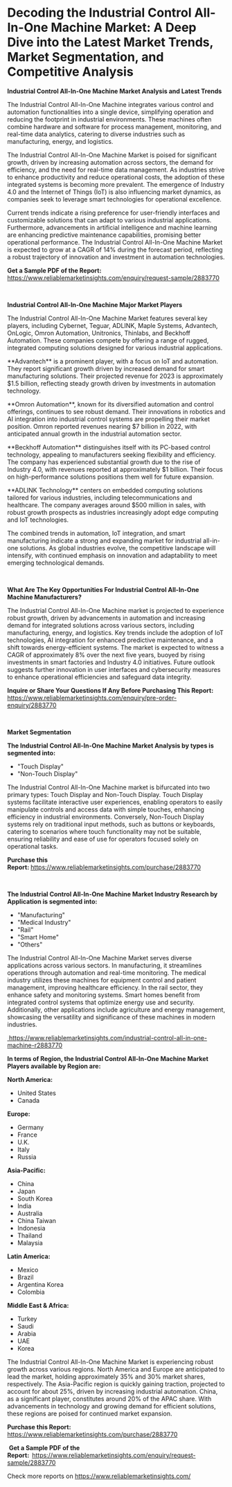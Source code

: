 <p><h1>Decoding the Industrial Control All-In-One Machine Market: A Deep Dive into the Latest Market Trends, Market Segmentation, and Competitive Analysis</h1></p><p><strong>Industrial Control All-In-One Machine Market Analysis and Latest Trends</strong></p>
<p><p>The Industrial Control All-In-One Machine integrates various control and automation functionalities into a single device, simplifying operation and reducing the footprint in industrial environments. These machines often combine hardware and software for process management, monitoring, and real-time data analytics, catering to diverse industries such as manufacturing, energy, and logistics.</p><p>The Industrial Control All-In-One Machine Market is poised for significant growth, driven by increasing automation across sectors, the demand for efficiency, and the need for real-time data management. As industries strive to enhance productivity and reduce operational costs, the adoption of these integrated systems is becoming more prevalent. The emergence of Industry 4.0 and the Internet of Things (IoT) is also influencing market dynamics, as companies seek to leverage smart technologies for operational excellence.</p><p>Current trends indicate a rising preference for user-friendly interfaces and customizable solutions that can adapt to various industrial applications. Furthermore, advancements in artificial intelligence and machine learning are enhancing predictive maintenance capabilities, promising better operational performance. The Industrial Control All-In-One Machine Market is expected to grow at a CAGR of 14% during the forecast period, reflecting a robust trajectory of innovation and investment in automation technologies.</p></p>
<p><strong>Get a Sample PDF of the Report:&nbsp;</strong> <a href="https://www.reliablemarketinsights.com/enquiry/request-sample/2883770?utm_campaign=2951&utm_medium=2&utm_source=Github&utm_content=ia&utm_term=13032025&utm_id=industrial-control-all-in-one-machine">https://www.reliablemarketinsights.com/enquiry/request-sample/2883770</a></p>
<p>&nbsp;</p>
<p><strong>Industrial Control All-In-One Machine Major Market Players</strong></p>
<p><p>The Industrial Control All-In-One Machine Market features several key players, including Cybernet, Teguar, ADLINK, Maple Systems, Advantech, OnLogic, Omron Automation, Unitronics, Thinlabs, and Beckhoff Automation. These companies compete by offering a range of rugged, integrated computing solutions designed for various industrial applications.</p><p>**Advantech** is a prominent player, with a focus on IoT and automation. They report significant growth driven by increased demand for smart manufacturing solutions. Their projected revenue for 2023 is approximately $1.5 billion, reflecting steady growth driven by investments in automation technology.</p><p>**Omron Automation**, known for its diversified automation and control offerings, continues to see robust demand. Their innovations in robotics and AI integration into industrial control systems are propelling their market position. Omron reported revenues nearing $7 billion in 2022, with anticipated annual growth in the industrial automation sector.</p><p>**Beckhoff Automation** distinguishes itself with its PC-based control technology, appealing to manufacturers seeking flexibility and efficiency. The company has experienced substantial growth due to the rise of Industry 4.0, with revenues reported at approximately $1 billion. Their focus on high-performance solutions positions them well for future expansion.</p><p>**ADLINK Technology** centers on embedded computing solutions tailored for various industries, including telecommunications and healthcare. The company averages around $500 million in sales, with robust growth prospects as industries increasingly adopt edge computing and IoT technologies.</p><p>The combined trends in automation, IoT integration, and smart manufacturing indicate a strong and expanding market for industrial all-in-one solutions. As global industries evolve, the competitive landscape will intensify, with continued emphasis on innovation and adaptability to meet emerging technological demands.</p></p>
<p>&nbsp;</p>
<p><strong>What Are The Key Opportunities For Industrial Control All-In-One Machine Manufacturers?</strong></p>
<p><p>The Industrial Control All-In-One Machine market is projected to experience robust growth, driven by advancements in automation and increasing demand for integrated solutions across various sectors, including manufacturing, energy, and logistics. Key trends include the adoption of IoT technologies, AI integration for enhanced predictive maintenance, and a shift towards energy-efficient systems. The market is expected to witness a CAGR of approximately 8% over the next five years, buoyed by rising investments in smart factories and Industry 4.0 initiatives. Future outlook suggests further innovation in user interfaces and cybersecurity measures to enhance operational efficiencies and safeguard data integrity.</p></p>
<p><strong>Inquire or Share Your Questions If Any Before Purchasing This Report:</strong> <a href="https://www.reliablemarketinsights.com/enquiry/pre-order-enquiry/2883770?utm_campaign=2951&utm_medium=2&utm_source=Github&utm_content=ia&utm_term=13032025&utm_id=industrial-control-all-in-one-machine">https://www.reliablemarketinsights.com/enquiry/pre-order-enquiry/2883770</a></p>
<p>&nbsp;</p>
<p><strong>Market Segmentation</strong></p>
<p><strong>The Industrial Control All-In-One Machine Market Analysis by types is segmented into:</strong></p>
<p><ul><li>"Touch Display"</li><li>"Non-Touch Display"</li></ul></p>
<p><p>The Industrial Control All-In-One Machine market is bifurcated into two primary types: Touch Display and Non-Touch Display. Touch Display systems facilitate interactive user experiences, enabling operators to easily manipulate controls and access data with simple touches, enhancing efficiency in industrial environments. Conversely, Non-Touch Display systems rely on traditional input methods, such as buttons or keyboards, catering to scenarios where touch functionality may not be suitable, ensuring reliability and ease of use for operators focused solely on operational tasks.</p></p>
<p><strong>Purchase this Report:&nbsp;</strong><a href="https://www.reliablemarketinsights.com/purchase/2883770?utm_campaign=2951&utm_medium=2&utm_source=Github&utm_content=ia&utm_term=13032025&utm_id=industrial-control-all-in-one-machine">https://www.reliablemarketinsights.com/purchase/2883770</a></p>
<p>&nbsp;</p>
<p><strong>The Industrial Control All-In-One Machine Market Industry Research by Application is segmented into:</strong></p>
<p><ul><li>"Manufacturing"</li><li>"Medical Industry"</li><li>"Rail"</li><li>"Smart Home"</li><li>"Others"</li></ul></p>
<p><p>The Industrial Control All-In-One Machine Market serves diverse applications across various sectors. In manufacturing, it streamlines operations through automation and real-time monitoring. The medical industry utilizes these machines for equipment control and patient management, improving healthcare efficiency. In the rail sector, they enhance safety and monitoring systems. Smart homes benefit from integrated control systems that optimize energy use and security. Additionally, other applications include agriculture and energy management, showcasing the versatility and significance of these machines in modern industries.</p></p>
<p><a href="https://www.reliablemarketinsights.com/industrial-control-all-in-one-machine-r2883770?utm_campaign=2951&utm_medium=2&utm_source=Github&utm_content=ia&utm_term=13032025&utm_id=industrial-control-all-in-one-machine">&nbsp;https://www.reliablemarketinsights.com/industrial-control-all-in-one-machine-r2883770</a></p>
<p><strong>In terms of Region, the Industrial Control All-In-One Machine Market Players available by Region are:</strong></p>
<p>
    <p> <strong> North America: </strong>
        <ul>
            <li>United States</li>
            <li>Canada</li>
        </ul>
        </p> 
    <p> <strong> Europe: </strong>
        <ul>
            <li>Germany</li>
            <li>France</li>
            <li>U.K.</li>
            <li>Italy</li>
            <li>Russia</li>
        </ul>
        </p> 
    <p> <strong> Asia-Pacific: </strong>
        <ul>
            <li>China</li>
            <li>Japan</li>
            <li>South Korea</li>
            <li>India</li>
            <li>Australia</li>
            <li>China Taiwan</li>
            <li>Indonesia</li>
            <li>Thailand</li>
            <li>Malaysia</li>
        </ul>
        </p> 
    <p> <strong> Latin America: </strong>
        <ul>
            <li>Mexico</li>
            <li>Brazil</li>
            <li>Argentina Korea</li>
            <li>Colombia</li>
        </ul>
        </p> 
    <p> <strong> Middle East & Africa: </strong>
        <ul>
            <li>Turkey</li>
            <li>Saudi</li>
            <li>Arabia</li>
            <li>UAE</li>
            <li>Korea</li>
        </ul>
    </p>
    </p>
<p><p>The Industrial Control All-In-One Machine Market is experiencing robust growth across various regions. North America and Europe are anticipated to lead the market, holding approximately 35% and 30% market shares, respectively. The Asia-Pacific region is quickly gaining traction, projected to account for about 25%, driven by increasing industrial automation. China, as a significant player, constitutes around 20% of the APAC share. With advancements in technology and growing demand for efficient solutions, these regions are poised for continued market expansion.</p></p>
<p><strong>Purchase this Report: </strong><a href="https://www.reliablemarketinsights.com/purchase/2883770?utm_campaign=2951&utm_medium=2&utm_source=Github&utm_content=ia&utm_term=13032025&utm_id=industrial-control-all-in-one-machine">https://www.reliablemarketinsights.com/purchase/2883770</a></p>
<p>&nbsp;<strong>Get a Sample PDF of the Report:&nbsp;&nbsp;</strong><a href="https://www.reliablemarketinsights.com/enquiry/request-sample/2883770?utm_campaign=2951&utm_medium=2&utm_source=Github&utm_content=ia&utm_term=13032025&utm_id=industrial-control-all-in-one-machine">https://www.reliablemarketinsights.com/enquiry/request-sample/2883770</a></p>
<p><strong></strong></p>
<p>Check more reports on <a href="https://www.reliablemarketinsights.com/?utm_campaign=2951&utm_medium=2&utm_source=Github&utm_content=ia&utm_term=13032025&utm_id=industrial-control-all-in-one-machine">https://www.reliablemarketinsights.com/</a></p>